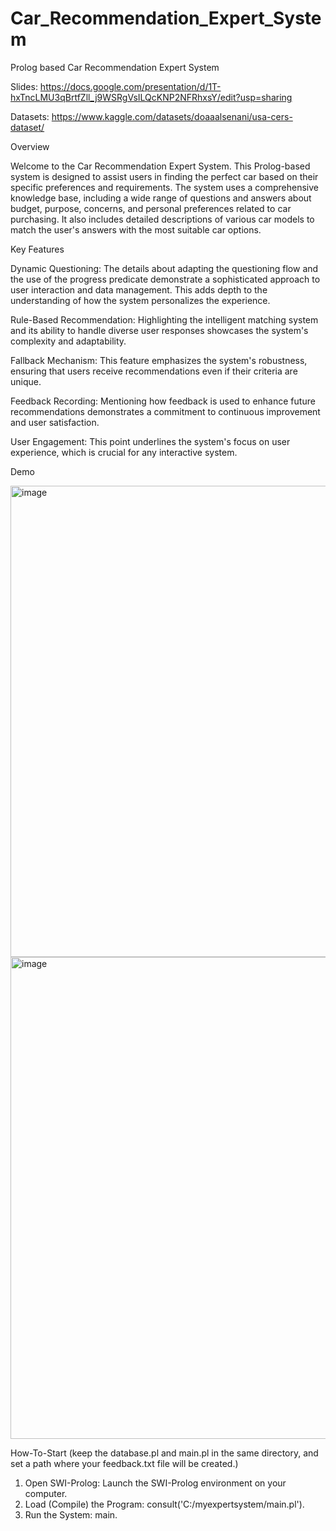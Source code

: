 # Car_Recommendation_Expert_System
Prolog based Car Recommendation Expert System

Slides: https://docs.google.com/presentation/d/1T-hxTncLMU3qBrtfZll_j9WSRgVsILQcKNP2NFRhxsY/edit?usp=sharing

Datasets: https://www.kaggle.com/datasets/doaaalsenani/usa-cers-dataset/

Overview


Welcome to the Car Recommendation Expert System. This Prolog-based system is designed to assist users in finding the perfect car based on their specific preferences and requirements. The system uses a comprehensive knowledge base, including a wide range of questions and answers about budget, purpose, concerns, and personal preferences related to car purchasing. It also includes detailed descriptions of various car models to match the user's answers with the most suitable car options.




Key Features

Dynamic Questioning:
The details about adapting the questioning flow and the use of the progress predicate demonstrate a sophisticated approach to user interaction and data management. This adds depth to the understanding of how the system personalizes the experience.

Rule-Based Recommendation:
Highlighting the intelligent matching system and its ability to handle diverse user responses showcases the system's complexity and adaptability.

Fallback Mechanism:
This feature emphasizes the system's robustness, ensuring that users receive recommendations even if their criteria are unique.

Feedback Recording:
Mentioning how feedback is used to enhance future recommendations demonstrates a commitment to continuous improvement and user satisfaction.

User Engagement:
This point underlines the system's focus on user experience, which is crucial for any interactive system.



Demo

<img width="754" alt="image" src="https://github.com/JackyTang0516/Car_Recommendation_Expert_System/assets/111934442/89cbf98d-d455-4995-a069-c2f682e0d36c">

<img width="771" alt="image" src="https://github.com/JackyTang0516/Car_Recommendation_Expert_System/assets/111934442/336737f2-8f49-4e29-8a77-eb05febc31ac">



How-To-Start
(keep the database.pl and main.pl in the same directory, and set a path where your feedback.txt file will be created.)
1. Open SWI-Prolog:
Launch the SWI-Prolog environment on your computer.
2. Load (Compile) the Program:
consult('C:/myexpertsystem/main.pl').
3. Run the System:
main.

